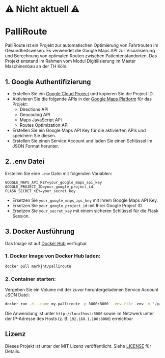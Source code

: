 # :warning: Nicht aktuell :warning:

# PalliRoute

PalliRoute ist ein Projekt zur automatischen Optimierung von Fahrtrouten im Gesundheitswesen. Es verwendet die Google Maps API zur Visualisierung und Berechnung von optimalen Routen zwischen Patientenstandorten. Das Projekt entstand im Rahmen vom Modul Digitilisierung im Master Maschinenbau an der TH Köln.

## 1. Google Authentifizierung

- Erstellen Sie ein [Google Cloud Project](https://console.cloud.google.com/) und kopieren Sie die Project ID.
- Aktivieren Sie die folgende APIs in der [Google Maps Platform](https://console.cloud.google.com/google/maps-apis) für das Projekt:
  - Directions API
  - Geocoding API
  - Maps JavaScript API
  - Routes Optimization API
- Erstellen Sie ein Google Maps API Key für die aktivierten APIs und speichern Sie diesen.
- Erstellen Sie einen Service Account und laden Sie einen Schlüssel im JSON Format herunter.

## 2. .env Datei

Erstellen Sie eine `.env` Datei mit folgenden Variablen:
```env
GOOGLE_MAPS_API_KEY=your_google_maps_api_key
GOOGLE_PROJECT_ID=your_google_project_id
FLASK_SECRET_KEY=your_secret_key
```

- Ersetzen Sie `your_google_maps_api_key` mit Ihrem Google Maps API Key.
- Ersetzen Sie `your_google_project_id` mit Ihrer Google Project ID.
- Ersetzen Sie `your_secret_key` mit einem sicheren Schlüssel für die Flask Session.

## 3. Docker Ausführung

Das Image ist auf [Docker Hub](https://hub.docker.com/r/markjnt/palliroute) verfügbar.

### 1. Docker Image von Docker Hub laden:
```bash
docker pull markjnt/palliroute
```

### 2. Container starten:

Vergeben Sie ein Volume mit der zuvor heruntergeladenen Service Account JSON Datei:
```bash
docker run -d --name my-palliroute -p 8000:8000 --env-file .env -v '/path/to/your/service-account-key.json:/app/google-credentials.json' markjnt/palliroute
```

Die Anwendung ist unter `http://localhost:8000` sowie im Netzwerk unter der IP-Adresse des Hosts (z. B. `192.168.1.100:8000`) erreichbar

## Lizenz

Dieses Projekt ist unter der MIT Lizenz veröffentlicht. Siehe [LICENSE](LICENSE) für Details.
